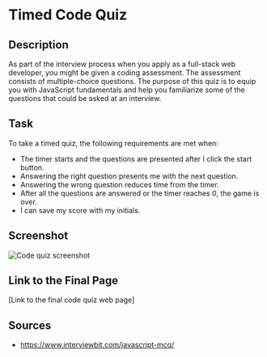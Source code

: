 # Timed Code Quiz

## Description
As part of the interview process when you apply as a full-stack web developer, you might be given a coding assessment. The assessment consists of multiple-choice questions. The purpose of this quiz is to equip you with JavaScript fundamentals and help you familiarize some of the questions that could be asked at an interview.

## Task
To take a timed quiz, the following requirements are met when:
- The timer starts and the questions are presented after I click the start button.
- Answering the right question presents me with the next question.
- Answering the wrong question reduces time from the timer. 
- After all the questions are answered or the timer reaches 0, the game is over.
- I can save my score with my initials.

## Screenshot
![Code quiz screenshot]()

## Link to the Final Page
[Link to the final code quiz web page]

## Sources
- https://www.interviewbit.com/javascript-mcq/